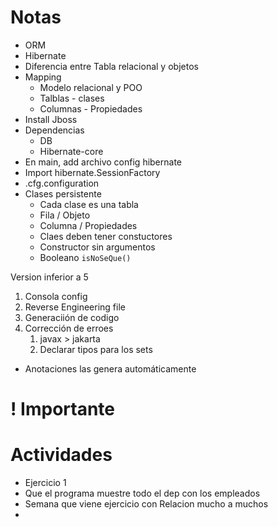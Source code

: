 
# Notas
- ORM
- Hibernate 
- Diferencia entre Tabla relacional y objetos
- Mapping
	- Modelo relacional y POO
	- Talblas - clases 
	- Columnas - Propiedades
- Install Jboss
- Dependencias 
	- DB 
	- Hibernate-core
- En main, add archivo config hibernate
- Import hibernate.SessionFactory
- .cfg.configuration
- Clases persistente
	- Cada clase es una tabla
	- Fila / Objeto
	- Columna / Propiedades
	- Claes deben tener constuctores
	- Constructor sin argumentos
	- Booleano `isNoSeQue()`

Version inferior a 5

1. Consola config
2. Reverse Engineering file
3. Generaciión de codigo
4. Corrección de erroes
	1. javax > jakarta
	2. Declarar tipos para los sets


- Anotaciones las genera automáticamente





# ! Importante 




# Actividades
- Ejercicio 1
- Que el programa muestre todo el dep con los empleados
- Semana que viene ejercicio con Relacion mucho a muchos
- 


